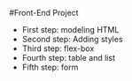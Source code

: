 #Front-End Project 
<ul>
  <li>First step: modeling HTML</li>
  <li>Second step: Adding styles</li>
  <li>Third step: flex-box</li>
  <li>Fourth step: table and list</li>
  <li>Fifth step: form</li>
</ul>
